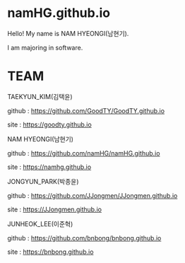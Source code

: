 # namHG.github.io

Hello! My name is NAM HYEONGI(남현기).

I am majoring in software.


# TEAM

TAEKYUN_KIM(김택윤)

github : https://github.com/GoodTY/GoodTY.github.io

site : https://goodty.github.io

NAM HYEONGI(남현기)

github : https://github.com/namHG/namHG.github.io

site : https://namhg.github.io

JONGYUN_PARK(박종윤)

github : https://github.com/JJongmen/JJongmen.github.io

site : https://JJongmen.github.io

JUNHEOK_LEE(이준혁)

github : https://github.com/bnbong/bnbong.github.io

site : https://bnbong.github.io
